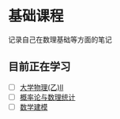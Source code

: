# 基础课程

记录自己在数理基础等方面的笔记

## 目前正在学习

- [ ] [大学物理(乙)II](./Physics-II/index.md)
- [ ] [概率论与数理统计](./Probability%20and%20Mathematical%20Statistics/index.md)
- [ ] [数学建模](./Mathematical%20Modeling/index.md)

